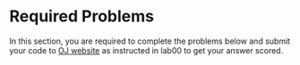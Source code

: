 # Required Problems

In this section, you are required to complete the problems below and submit your code to [OJ website](https://sicp.pascal-lab.net/oj) as instructed in lab00 to get your answer scored.
